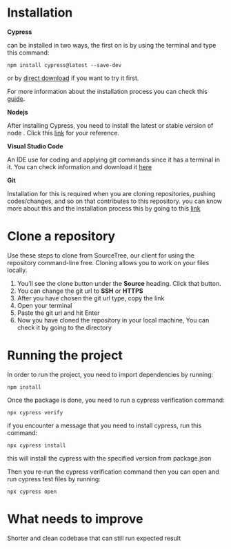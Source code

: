 # Installation

**Cypress** 

can be installed in two ways, the first on is by using the terminal and type this command:

```
npm install cypress@latest --save-dev
```

or by [direct download](https://download.cypress.io/desktop) if you want to try it first.

For more information about the installation process you can check this [guide](https://docs.cypress.io/guides/getting-started/installing-cypress#System-requirements).

**Nodejs**

After installing Cypress, you need to install the latest or stable version of node . Click this [link](https://github.com/coreybutler/nvm-windows) for your reference.

**Visual Studio Code**

An IDE use for coding and applying git commands since it has a terminal in it. You can check information and download it [here](https://code.visualstudio.com/) 

**Git**

Installation for this is required when you are cloning repositories, pushing codes/changes, and so on that contributes to this repository. you can know more about this and the installation process this by going to this [link](https://git-scm.com/) 

# Clone a repository

Use these steps to clone from SourceTree, our client for using the repository command-line free. Cloning allows you to work on your files locally.

1. You’ll see the clone button under the **Source** heading. Click that button.
2. You can change the git url to **SSH** or **HTTPS**
3. After you have chosen the git url type, copy the link
4. Open your terminal
5. Paste the git url and hit Enter
6. Now you have cloned the repository in your local machine, You can check it by going to the directory

# Running the project

In order to run the project, you need to import dependencies by running:

```
npm install
```

Once the package is done, you need to run a cypress verification command:

```
npx cypress verify
```
if you encounter a message that you need to install cypress, run this command:

```
npx cypress install
```
this will install the cypress with the specified version from package.json

Then you re-run the cypress verification command then you can open and run cypress test files by running:

```
npx cypress open
```

# What needs to improve

Shorter and clean codebase that can still run expected result
